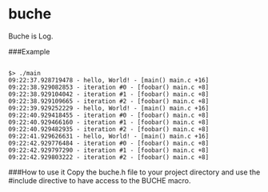 buche
=====

Buche is Log.


###Example
<pre><code>
$> ./main
09:22:37.928719478 - hello, World! - [main() main.c +16]
09:22:38.929082853 - iteration #0 - [foobar() main.c +8]
09:22:38.929104042 - iteration #1 - [foobar() main.c +8]
09:22:38.929109665 - iteration #2 - [foobar() main.c +8]
09:22:39.929252229 - hello, World! - [main() main.c +16]
09:22:40.929418455 - iteration #0 - [foobar() main.c +8]
09:22:40.929466160 - iteration #1 - [foobar() main.c +8]
09:22:40.929482935 - iteration #2 - [foobar() main.c +8]
09:22:41.929626631 - hello, World! - [main() main.c +16]
09:22:42.929776484 - iteration #0 - [foobar() main.c +8]
09:22:42.929797290 - iteration #1 - [foobar() main.c +8]
09:22:42.929803222 - iteration #2 - [foobar() main.c +8]
</pre></code>


###How to use it
Copy the buche.h file to your project directory and use the #include directive to have access to the BUCHE macro.
